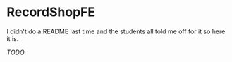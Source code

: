 # RecordShopFE

I didn't do a README last time and the students all told me off for it so here it is.

*TODO*
